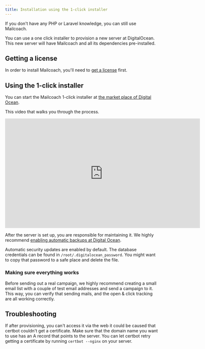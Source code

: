 ```yaml
---
title: Installation using the 1-click installer
---
```


If you don't have any PHP or Laravel knowledge, you can still use Mailcoach.

You can use a one click installer to provision a new server at DigitalOcean. This new server will have Mailcoach and all its dependencies pre-installed. 

## Getting a license

In order to install Mailcoach, you'll need to [get a license](/docs/laravel-mailcoach/v4/general/getting-a-license) first.

## Using the 1-click installer

You can start the Mailcoach 1-click installer at [the market place of Digital Ocean](https://marketplace.digitalocean.com/apps/mailcoach?refcode=daf998eae49e).

This video that walks you through the process.

<iframe src="https://player.vimeo.com/video/402762711" width="640" height="360" frameborder="0" allow="autoplay; fullscreen" allowfullscreen></iframe>

After the server is set up, you are responsible for maintaining it. We highly recommend [enabling automatic backups at Digital Ocean](https://www.digitalocean.com/docs/images/backups/quickstart/).
 
 Automatic security updates are enabled by default. The database credentials can be found in `/root/.digitalocean_password`. You might want to copy that password to a safe place and delete the file.

### Making sure everything works

Before sending out a real campaign, we highly recommend creating a small email list with a couple of test email addresses and send a campaign to it. This way, you can verify that sending mails, and the open & click tracking are all working correctly.

## Troubleshooting

If after provisioning, you can't access it via the web it could be caused that certbot couldn't get a certificate. Make sure that the domain name you want to use has an A record that points to the server. You can let certbot retry getting a certificate by running `certbot --nginx` on your server.
